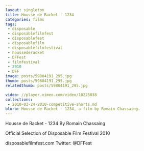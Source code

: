```yaml
---
layout: singleton
title: Housse de Racket - 1234
categories: films
tags:
 - disposable
 - disposablefilmfest
 - disposablefest
 - disposablefilm
 - disposablefilmfestival
 - houssederacket
 - DFFest
 - filmfestival
 - 2010
 - DFF
image: posts/59804191_295.jpg
thumb: posts/59804191_295.jpg
relatedthumb: posts/59804191_295.jpg

video: //player.vimeo.com/video/10225038
collections:
 - 2010-03-24-2010-competitive-shorts.md
blurb: Housse de Racket - 1234, a film by Romain Chassaing.
---
```


Housse de Racket - 1234
By Romain Chassaing

Official Selection of Disposable Film Festival 2010

disposablefilmfest.com
Twitter: @DFFest